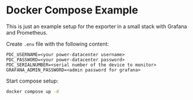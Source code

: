# Docker Compose Example

This is just an example setup for the exporter in a small stack with Grafana and Prometheus.

Create `.env` file with the following content:

```
PDC_USERNAME=<your power-datacenter username>
PDC_PASSWORD=<your power-datacenter password>
PDC_SERIALNUMBER=<serial number of the device to monitor>
GRAFANA_ADMIN_PASSWORD=<admin password for grafana>
```

Start compose setup:

```sh
docker compose up -d
```
